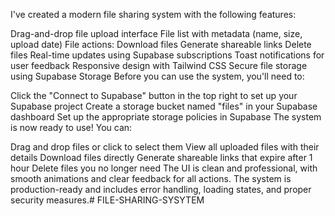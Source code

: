 I've created a modern file sharing system with the following features:

Drag-and-drop file upload interface
File list with metadata (name, size, upload date)
File actions:
Download files
Generate shareable links
Delete files
Real-time updates using Supabase subscriptions
Toast notifications for user feedback
Responsive design with Tailwind CSS
Secure file storage using Supabase Storage
Before you can use the system, you'll need to:

Click the "Connect to Supabase" button in the top right to set up your Supabase project
Create a storage bucket named "files" in your Supabase dashboard
Set up the appropriate storage policies in Supabase
The system is now ready to use! You can:

Drag and drop files or click to select them
View all uploaded files with their details
Download files directly
Generate shareable links that expire after 1 hour
Delete files you no longer need
The UI is clean and professional, with smooth animations and clear feedback for all actions. The system is production-ready and includes error handling, loading states, and proper security measures.# FILE-SHARING-SYSYTEM
